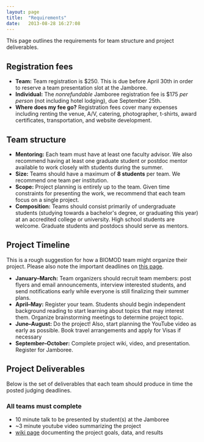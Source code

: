```yaml
---
layout: page
title:  "Requirements"
date:   2013-08-28 16:27:08
---
```



This page outlines the requirements for team structure and project deliverables.

## Registration fees

- **Team:** Team registration is $250. This is due before April 30th in order to reserve a team presentation slot at the Jamboree.
- **Individual:** The *nonrefundable* Jamboree registration fee is $175 *per person* (not including hotel lodging), due September 25th.
- **Where does my fee go?** Registration fees cover many expenses including renting the venue, A/V, catering, photographer, t-shirts, award certificates, transportation, and website development.

## Team structure

- **Mentoring:** Each team must have at least one faculty advisor. We also recommend having at least one graduate student or postdoc mentor available to work closely with students during the summer.
- **Size:** Teams should have a maximum of **8 students** per team. We recommend one team per institution.
- **Scope:** Project planning is entirely up to the team. Given time constraints for presenting the work, we recommend that each team focus on a single project.
- **Composition:** Teams should consist primarily of undergraduate students (studying towards a bachelor's degree, or graduating this year) at an accredited college or university. High school students are welcome. Graduate students and postdocs should serve as mentors.


## Project Timeline

This is a rough suggestion for how a BIOMOD team might organize their project. Please also note the important deadlines on [this page](/how-join).

- **January–March:** Team organizers should recruit team members: post flyers and email announcements, interview interested students, and send notifications early while everyone is still finalizing their summer plans.
- **April–May:** Register your team. Students should begin independent background reading to start learning about topics that may interest them. Organize brainstorming meetings to determine project topic.
- **June–August:** Do the project! Also, start planning the YouTube video as early as possible. Book travel arrangements and apply for Visas if necessary
- **September–October:** Complete project wiki, video, and presentation. Register for Jamboree.



## Project Deliverables

Below is the set of deliverables that each team should produce in time the posted judging deadlines. 

### All teams must complete

- 10 minute talk to be presented by student(s) at the Jamboree
- ~3 minute youtube video summarizing the project
- [wiki page](http://openwetware.org/wiki/Biomod/2013) documenting the project goals, data, and results
